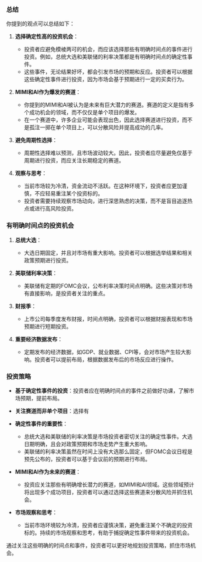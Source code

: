 ### 总结

你提到的观点可以总结如下：

1. **选择确定性高的投资机会**：
   - 投资者应避免模棱两可的机会，而应该选择那些有明确时间点的事件进行投资。例如，总统大选和美联储的利率决策都是有明确时间点的确定性事件。
   - 这些事件，无论结果好坏，都会引发市场的预期和反应。投资者可以根据这些确定性事件进行投资，因为市场会基于预期进行一定的买卖行为。

2. **MIMI和AI作为爆发的赛道**：
   - 你提到的MIMI和AI被认为是未来有巨大潜力的赛道。赛道的定义是指有多个成功机会的领域，而不仅仅是单个项目的爆发。
   - 在一个赛道中，许多企业可能会表现出色，因此选择赛道进行投资，而不是孤注一掷在单个项目上，可以分散风险并提高成功的几率。

3. **避免周期性选择**：
   - 周期性选择难以预测，且市场波动较大。因此，投资者应尽量避免仅基于周期进行投资，而应关注长期稳定的赛道。

4. **观察与思考**：
   - 当前市场较为冷清，资金流动不活跃。在这种环境下，投资者应更加谨慎，不应轻易重注某个投资标的。
   - 投资者需要持续观察市场动向，进行深思熟虑的决策，而不是盲目追逐热点或进行高风险投资。

### 有明确时间点的投资机会

1. **总统大选**：
   - 大选日期固定，并且对市场有重大影响。投资者可以根据选举结果和相关政策预期进行投资。

2. **美联储利率决策**：
   - 美联储有定期的FOMC会议，公布利率决策时间点明确。这些决策对市场有直接影响，是投资者关注的重点。

3. **财报季**：
   - 上市公司每季度发布财报，时间点明确，投资者可以根据财报表现和市场预期进行短期投资。

4. **重要经济数据发布**：
   - 定期发布的经济数据，如GDP、就业数据、CPI等，会对市场产生较大影响。投资者可以提前布局，根据数据发布后的市场反应进行操作。

### 投资策略

- **基于确定性事件的投资**：投资者应在明确时间点的事件之前做好功课，了解市场预期，提前布局。
- **关注赛道而非单个项目**：选择有

- **确定性事件的重要性**：
  - 总统大选和美联储的利率决策是市场投资者密切关注的确定性事件。大选日期明确，且会对政策预期和市场走势产生重大影响。
  - 美联储的利率决策虽然在时间上没有大选那么固定，但FOMC会议日程是预先公布的，投资者可以基于会议前的预期进行布局。
- **MIMI和AI作为未来的赛道**：
  - 投资应关注那些有明确增长潜力的赛道，如MIMI和AI领域。这些领域预计将出现多个成功项目，投资者可以通过选择这些赛道来分散风险并抓住机会。
- **市场观察和思考**：
  - 当前市场环境较为冷清，投资者应谨慎决策，避免重注某个不确定的投资标的。持续的市场观察和思考，有助于捕捉确定性事件带来的投资机会。

通过关注这些明确的时间点和事件，投资者可以更好地规划投资策略，抓住市场机会。